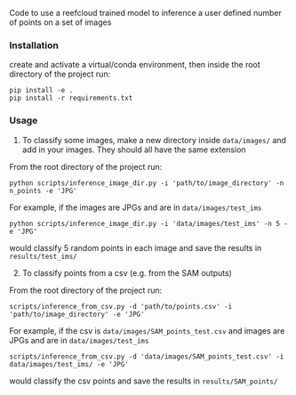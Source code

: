 Code to use a reefcloud trained model to inference a user defined number of points on a set of images


### Installation
create and activate a virtual/conda environment, then inside the root directory of the project run:

    pip install -e .
    pip install -r requirements.txt

### Usage
1. To classify some images, make a new directory inside `data/images/` and add in your images. They should all have the same extension

From the root directory of the project run:

    python scripts/inference_image_dir.py -i 'path/to/image_directory' -n n_points -e 'JPG'

For example, if the images are JPGs and are in `data/images/test_ims`

    python scripts/inference_image_dir.py -i 'data/images/test_ims' -n 5 -e 'JPG'

would classify 5 random points in each image and save the results in `results/test_ims/`

2. To classify points from a csv (e.g. from the SAM outputs)

From the root directory of the project run:

    scripts/inference_from_csv.py -d 'path/to/points.csv' -i 'path/to/image_directory' -e 'JPG'

For example, if the csv is `data/images/SAM_points_test.csv` and images are JPGs and are in `data/images/test_ims`

    scripts/inference_from_csv.py -d 'data/images/SAM_points_test.csv' -i data/images/test_ims/ -e 'JPG'

would classify the csv points and save the results in `results/SAM_points/`



